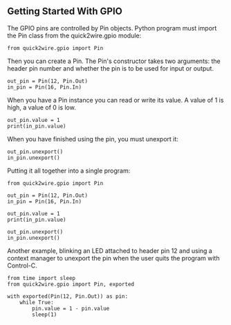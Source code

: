 Getting Started With GPIO
-------------------------

The GPIO pins are controlled by Pin objects. Python program must
import the Pin class from the quick2wire.gpio module:

    from quick2wire.gpio import Pin

Then you can create a Pin. The Pin's constructor takes two arguments:
the header pin number and whether the pin is to be used for input or
output.

    out_pin = Pin(12, Pin.Out)
    in_pin = Pin(16, Pin.In)

When you have a Pin instance you can read or write its value.  A value
of 1 is high, a value of 0 is low.
   
    out_pin.value = 1
    print(in_pin.value)

When you have finished using the pin, you must unexport it:

    out_pin.unexport()
    in_pin.unexport()

Putting it all together into a single program:

    from quick2wire.gpio import Pin
    
    out_pin = Pin(12, Pin.Out)
    in_pin = Pin(16, Pin.In)
    
    out_pin.value = 1
    print(in_pin.value)
    
    out_pin.unexport()
    in_pin.unexport()


Another example, blinking an LED attached to header pin 12 and
using a context manager to unexport the pin when the user quits 
the program with Control-C.

    from time import sleep
    from quick2wire.gpio import Pin, exported
    
    with exported(Pin(12, Pin.Out)) as pin:
        while True:
            pin.value = 1 - pin.value
            sleep(1)
